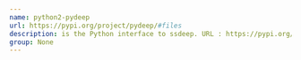 ```yaml
---
name: python2-pydeep
url: https://pypi.org/project/pydeep/#files
description: is the Python interface to ssdeep. URL : https://pypi.org/project/pydeep/#files Groups : None
group: None
---
```

